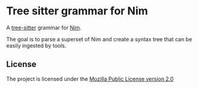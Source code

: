 <!--
SPDX-FileCopyrightText: None

SPDX-License-Identifier: CC0-1.0
-->

# Tree sitter grammar for Nim

A [tree-sitter] grammar for [Nim].

The goal is to parse a superset of Nim and create a syntax tree that can be
easily ingested by tools.

## License

The project is licensed under the [Mozilla Public License version 2.0][MPL]

[tree-sitter]: https://github.com/tree-sitter/tree-sitter
[Nim]: https://github.com/nim-lang/Nim
[MPL]: https://www.mozilla.org/en-US/MPL/2.0/
